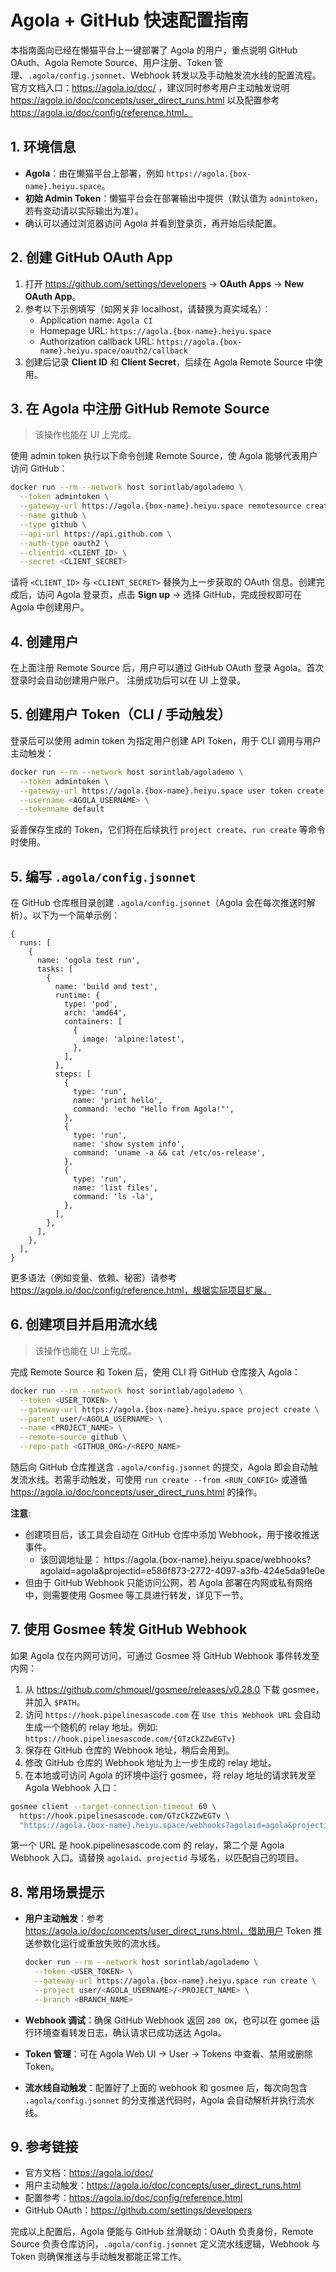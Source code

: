 # Agola + GitHub 快速配置指南

本指南面向已经在懒猫平台上一键部署了 Agola 的用户，重点说明 GitHub OAuth、Agola Remote Source、用户注册、Token 管理、`.agola/config.jsonnet`、Webhook 转发以及手动触发流水线的配置流程。官方文档入口：https://agola.io/doc/ ，建议同时参考用户主动触发说明 https://agola.io/doc/concepts/user_direct_runs.html 以及配置参考 https://agola.io/doc/config/reference.html。

## 1. 环境信息

- **Agola**：由在懒猫平台上部署，例如 `https://agola.{box-name}.heiyu.space`。
- **初始 Admin Token**：懒猫平台会在部署输出中提供（默认值为 `admintoken`，若有变动请以实际输出为准）。
- 确认可以通过浏览器访问 Agola 并看到登录页，再开始后续配置。

## 2. 创建 GitHub OAuth App

1. 打开 https://github.com/settings/developers → **OAuth Apps** → **New OAuth App**。
2. 参考以下示例填写（如网关非 localhost，请替换为真实域名）：
   - Application name: `Agola CI`
   - Homepage URL: `https://agola.{box-name}.heiyu.space`
   - Authorization callback URL: `https://agola.{box-name}.heiyu.space/oauth2/callback`
3. 创建后记录 **Client ID** 和 **Client Secret**，后续在 Agola Remote Source 中使用。

## 3. 在 Agola 中注册 GitHub Remote Source

> 该操作也能在 UI 上完成。

使用 admin token 执行以下命令创建 Remote Source，使 Agola 能够代表用户访问 GitHub：

```bash
docker run --rm --network host sorintlab/agolademo \
  --token admintoken \
  --gateway-url https://agola.{box-name}.heiyu.space remotesource create \
  --name github \
  --type github \
  --api-url https://api.github.com \
  --auth-type oauth2 \
  --clientid <CLIENT_ID> \
  --secret <CLIENT_SECRET>
```

请将 `<CLIENT_ID>` 与 `<CLIENT_SECRET>` 替换为上一步获取的 OAuth 信息。创建完成后，访问 Agola 登录页，点击 **Sign up** → 选择 GitHub，完成授权即可在 Agola 中创建用户。


## 4. 创建用户

在上面注册 Remote Source 后，用户可以通过 GitHub OAuth 登录 Agola。首次登录时会自动创建用户账户。
注册成功后可以在 UI 上登录。

## 5. 创建用户 Token（CLI / 手动触发）

登录后可以使用 admin token 为指定用户创建 API Token，用于 CLI 调用与用户主动触发：

```bash
docker run --rm --network host sorintlab/agolademo \
  --token admintoken \
  --gateway-url https://agola.{box-name}.heiyu.space user token create \
  --username <AGOLA_USERNAME> \
  --tokenname default
```

妥善保存生成的 Token，它们将在后续执行 `project create`、`run create` 等命令时使用。

## 5. 编写 `.agola/config.jsonnet`

在 GitHub 仓库根目录创建 `.agola/config.jsonnet`（Agola 会在每次推送时解析）。以下为一个简单示例：

```jsonnet
{
  runs: [
    {
      name: 'ogola test run',
      tasks: [
        {
          name: 'build and test',
          runtime: {
            type: 'pod',
            arch: 'amd64',
            containers: [
              {
                image: 'alpine:latest',
              },
            ],
          },
          steps: [
            {
              type: 'run',
              name: 'print hello',
              command: 'echo "Hello from Agola!"',
            },
            {
              type: 'run',
              name: 'show system info',
              command: 'uname -a && cat /etc/os-release',
            },
            {
              type: 'run',
              name: 'list files',
              command: 'ls -la',
            },
          ],
        },
      ],
    },
  ],
}
```

更多语法（例如变量、依赖、秘密）请参考 https://agola.io/doc/config/reference.html，根据实际项目扩展。

## 6. 创建项目并启用流水线

> 该操作也能在 UI 上完成。

完成 Remote Source 和 Token 后，使用 CLI 将 GitHub 仓库接入 Agola：

```bash
docker run --rm --network host sorintlab/agolademo \
  --token <USER_TOKEN> \
  --gateway-url https://agola.{box-name}.heiyu.space project create \
  --parent user/<AGOLA_USERNAME> \
  --name <PROJECT_NAME> \
  --remote-source github \
  --repo-path <GITHUB_ORG>/<REPO_NAME>
```

随后向 GitHub 仓库推送含 `.agola/config.jsonnet` 的提交，Agola 即会自动触发流水线。若需手动触发，可使用 `run create --from <RUN_CONFIG>` 或遵循 https://agola.io/doc/concepts/user_direct_runs.html 的操作。

**注意**: 

- 创建项目后，该工具会自动在 GitHub 仓库中添加 Webhook，用于接收推送事件。
    - 该回调地址是： https://agola.{box-name}.heiyu.space/webhooks?agolaid=agola&projectid=e586f873-2772-4097-a3fb-424e5da91e0e
- 但由于 GitHub Webhook 只能访问公网，若 Agola 部署在内网或私有网络中，则需要使用 Gosmee 等工具进行转发，详见下一节。

## 7. 使用 Gosmee 转发 GitHub Webhook

如果 Agola 仅在内网可访问，可通过 Gosmee 将 GitHub Webhook 事件转发至内网：

1. 从 https://github.com/chmouel/gosmee/releases/v0.28.0 下载 gosmee，并加入 `$PATH`。
2. 访问 `https://hook.pipelinesascode.com` 在 `Use this Webhook URL` 会自动生成一个随机的 relay 地址。例如: `https://hook.pipelinesascode.com/{GTzCkZZwEGTv}`
3. 保存在 GitHub 仓库的 Webhook 地址，稍后会用到。
4. 修改 GitHub 仓库的 Webhook 地址为上一步生成的 relay 地址。
5. 在本地或可访问 Agola 的环境中运行 gosmee，将 relay 地址的请求转发至 Agola Webhook 入口：

```bash
gosmee client --target-connection-timeout 60 \
  https://hook.pipelinesascode.com/GTzCkZZwEGTv \
  "https://agola.{box-name}.heiyu.space/webhooks?agolaid=agola&projectid=c77721a1-15f3-4353-a089-54240c2d90c9"
```

第一个 URL 是 hook.pipelinesascode.com 的 relay，第二个是 Agola Webhook 入口。请替换 `agolaid`、`projectid` 与域名，以匹配自己的项目。

## 8. 常用场景提示

- **用户主动触发**：参考 https://agola.io/doc/concepts/user_direct_runs.html，借助用户 Token 推送参数化运行或重放失败的流水线。
    ```bash
    docker run --rm --network host sorintlab/agolademo \
      --token <USER_TOKEN> \
      --gateway-url https://agola.{box-name}.heiyu.space run create \
      --project user/<AGOLA_USERNAME>/<PROJECT_NAME> \
      --branch <BRANCH_NAME>
    ```

- **Webhook 调试**：确保 GitHub Webhook 返回 `200 OK`，也可以在 gomee 运行环境查看转发日志，确认请求已成功送达 Agola。
- **Token 管理**：可在 Agola Web UI → User → Tokens 中查看、禁用或删除 Token。
- **流水线自动触发**：配置好了上面的 webhook 和 gosmee 后，每次向包含 `.agola/config.jsonnet` 的分支推送代码时，Agola 会自动解析并执行流水线。

## 9. 参考链接

- 官方文档：https://agola.io/doc/
- 用户主动触发：https://agola.io/doc/concepts/user_direct_runs.html
- 配置参考：https://agola.io/doc/config/reference.html
- GitHub OAuth：https://github.com/settings/developers

完成以上配置后，Agola 便能与 GitHub 丝滑联动：OAuth 负责身份，Remote Source 负责仓库访问，`.agola/config.jsonnet` 定义流水线逻辑，Webhook 与 Token 则确保推送与手动触发都能正常工作。
